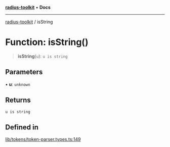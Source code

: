 [**radius-toolkit**](../README.md) • **Docs**

***

[radius-toolkit](../globals.md) / isString

# Function: isString()

> **isString**(`u`): `u is string`

## Parameters

• **u**: `unknown`

## Returns

`u is string`

## Defined in

[lib/tokens/token-parser.types.ts:149](https://github.com/rangle/radius-token-tango/blob/5b6e6f5adbda55f8c41a4c8308d1d8885a9b9a2f/packages/radius-toolkit/src/lib/tokens/token-parser.types.ts#L149)
